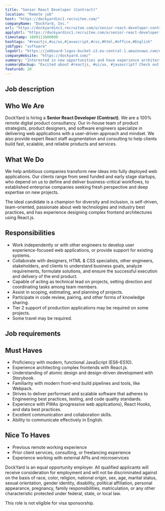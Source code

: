 ```yaml
---
title: "Senior React Developer (Contract)"
location: "Remote job"
host: "https://dockyardinc1.recruitee.com/"
companyName: "DockYard, Inc."
url: "https://dockyardinc1.recruitee.com/o/senior-react-developer-contract"
applyUrl: "https://dockyardinc1.recruitee.com/o/senior-react-developer-contract/c/new"
timestamp: 1609113600000
hashtags: "#reactjs,#ui/ux,#javascript,#css,#html,#office,#English"
jobType: "software"
logoUrl: "https://jobboard-logos-bucket.s3.eu-central-1.amazonaws.com/dockyard-inc-"
companyWebsite: "https://dockyard.com/"
summary: "Interested in new opportunities and have experience architecting complex frontends with React? DockYard, Inc. has a job opening for a senior react developer."
summaryBackup: "Excited about #reactjs, #ui/ux, #javascript? Check out this job post!"
featured: 20
---
```


## Job description

## Who We Are

DockYard is hiring a **Senior React Developer (Contract)**. We are a 100% remote digital product consultancy. Our in-house team of product strategists, product designers, and software engineers specialize in delivering web applications with a user-driven approach and mindset. We also provide expert React staff augmentation and consulting to help clients build fast, scalable, and reliable products and services.

## What We Do

We help ambitious companies transform new ideas into fully deployed web applications. Our clients range from seed funded and early stage startups, who depend on us to define and deliver business-critical workflows, to established enterprise companies seeking fresh perspective and deep expertise on new projects.

The ideal candidate is a champion for diversity and inclusion, is self-driven, team-oriented, passionate about web technologies and industry best practices, and has experience designing complex frontend architectures using React.js.

## Responsibilities

*   Work independently or with other engineers to develop user experience-focused web applications, or provide support for existing systems.
*   Collaborate with designers, HTML & CSS specialists, other engineers, stakeholders, and clients to understand business goals, analyze requirements, formulate solutions, and ensure the successful execution and delivery of the end product.
*   Capable of acting as technical lead on projects, setting direction and coordinating tasks among team members.
*   Assist in scoping, estimating, and planning of projects.
*   Participate in code review, pairing, and other forms of knowledge sharing.
*   Tier 2 support of production applications may be required on some projects.
*   Some travel may be required.

## Job requirements

## Must Haves

*   Proficiency with modern, functional JavaScript (ES6–ES10).
*   Experience architecting complex frontends with React.js.
*   Understanding of atomic design and design-driven development with Storybook.
*   Familiarity with modern front-end build pipelines and tools, like Webpack.
*   Strives to deliver performant and scalable software that adheres to Engineering best practices, testing, and code quality standards.
*   Experience with PWAs (progressive web applications), React Hooks, and data best practices.
*   Excellent communication and collaboration skills.
*   Ability to communicate effectively in English.

## Nice To Haves

*   Previous remote working experience
*   Prior client services, consulting, or freelancing experience
*   Experience working with external APIs and microservices

DockYard is an equal opportunity employer. All qualified applicants will receive consideration for employment and will not be discriminated against on the basis of race, color, religion, national origin, sex, age, marital status, sexual orientation, gender identity, disability, political affiliation, personal appearance, pregnancy, family responsibilities, matriculation, or any other characteristic protected under federal, state, or local law.

This role is not eligible for visa sponsorship.
